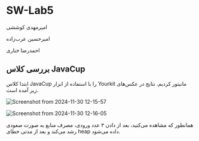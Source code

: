 # SW-Lab5

امیرمهدی کوششی

امیرحسین عرب‌زاده

احمدرضا خناری

## بررسی کلاس JavaCup

ابتدا کلاس JavaCup را با استفاده از ابزار Yourkit مانیتور کردیم. نتایج در عکس‌های زیر آمده است.

![Screenshot from 2024-11-30 12-15-57](https://github.com/user-attachments/assets/dd9fba87-666a-40f9-928b-9f8f135ae5f9)

![Screenshot from 2024-11-30 12-16-05](https://github.com/user-attachments/assets/30e8926c-37fe-4b33-8f2d-9dbb7c06e73b)

همانطور که مشاهده می‌کنید، بعد از دادن ۳ عدد ورودی، مصرف منابع به صورت صعودی رشد می‌کند و بعد از مدتی خطای heap داده می‌شود.
